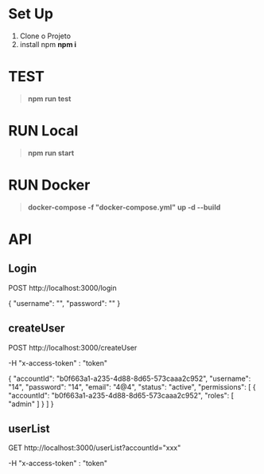 # Set Up

 1. Clone o Projeto 
 2. install npm **npm i**

# TEST 

> **npm run test**

# RUN Local 

> **npm run start**

# RUN Docker 

> **docker-compose -f "docker-compose.yml" up -d --build**

# API 

## Login

POST http://localhost:3000/login

{
    "username": "",
    "password": ""
}
## createUser

POST http://localhost:3000/createUser

-H "x-access-token" : "token"

{
  "accountId": "b0f663a1-a235-4d88-8d65-573caaa2c952",
  "username": "14",
  "password": "14",
  "email": "4@4",
  "status": "active",
  "permissions": [
    {
      "accountId": "b0f663a1-a235-4d88-8d65-573caaa2c952",
      "roles": [
        "admin"
      ]
    }
  ]
}

## userList

GET http://localhost:3000/userList?accountId="xxx"

-H "x-access-token" : "token"


